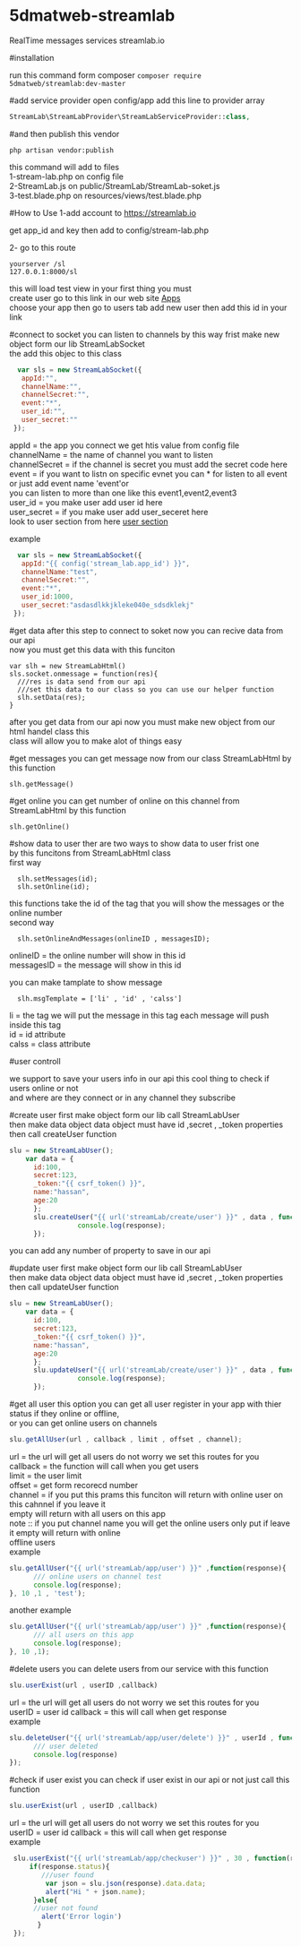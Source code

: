 # 5dmatweb-streamlab
RealTime messages services streamlab.io

#installation

run this command form composer
`composer require 5dmatweb/streamlab:dev-master`
  
  
 #add service provider 
 open config/app add this line to provider array
 
```php
StreamLab\StreamLabProvider\StreamLabServiceProvider::class,
```

#and then publish this vendor

`php artisan vendor:publish`
    
this command will add to files <br>
1-stream-lab.php on config file <br>
2-StreamLab.js on public/StreamLab/StreamLab-soket.js<br>
3-test.blade.php on resources/views/test.blade.php<br>



#How to Use
1-add account to https://streamlab.io<br>

get app_id and key then add to config/stream-lab.php<br>

2- go to this route<br>

  ```
  yourserver /sl
  127.0.0.1:8000/sl
  ```
this will load test view in your first thing you must <br>
create user go to this link in our web site <a href="https://streamlab.io/en/dashboard/apps">Apps</a> <br>
choose your app then go to users tab add new user then add this id in your link<br>


#connect to socket
you can listen to channels by this way frist make new object form our lib StreamLabSocket<br>
the add this objec to this class<br>
```javascript
  var sls = new StreamLabSocket({
   appId:"",
   channelName:"",
   channelSecret:"",
   event:"*",
   user_id:"",
   user_secret:""
 });
```
appId = the app you connect we get htis value from config file<br>
channelName = the name of channel you want to listen <br>
channelSecret = if the channel is secret you must add the secret code here<br>
event = if you want to listn on specific evnet you can * for listen to all event or just add event name 'event'or<br>
you can listen to more than one like this event1,event2,event3<br>
user_id = you make user add user id here<br>
user_secret = if you make user add user_seceret here<br>
look to user section from here <a href="https://github.com/streamlab-io/5dmatweb-streamlab#user-controll">user section</a><br>

example
```javascript
  var sls = new StreamLabSocket({
   appId:"{{ config('stream_lab.app_id') }}",
   channelName:"test",
   channelSecret:"",
   event:"*",
   user_id:1000,
   user_secret:"asdasdlkkjkleke040e_sdsdklekj"
 });
```

#get data
after this step to connect to soket now you can recive data from our api <br>
now you must get this data with this funciton<br>
```
var slh = new StreamLabHtml()
sls.socket.onmessage = function(res){
  ///res is data send from our api
  ///set this data to our class so you can use our helper function 
  slh.setData(res);
}
```
after you get data from our api now you must make new object from our html handel class this <br>
class will allow you to make alot of things easy<br>

#get messages
you can get message now from our class StreamLabHtml by this function
```
slh.getMessage()
```

#get online 
you can get number of online on this channel from StreamLabHtml by this function
```
slh.getOnline()
```

#show data to user
ther are two ways to show data to user frist one <br>
by this funcitons from StreamLabHtml class<br>
first way
```
  slh.setMessages(id);
  slh.setOnline(id);
```
this functions take the id of the tag that you will show the messages or the online number<br>
second way
```
  slh.setOnlineAndMessages(onlineID , messagesID);
```
onlineID = the online number will show in this id<br>
messagesID = the message will show in this id<br>

you can make tamplate to show message 
```
  slh.msgTemplate = ['li' , 'id' , 'calss']
```
li = the tag we will put the message in this tag each message will push inside this tag<br>
id = id attribute<br>
calss = class attribute<br>








#user controll

we support to save your users info in our api this cool thing to check if users online or not <br>
and where are they connect or in any channel they subscribe<br>


#create user 
first make object form our lib call StreamLabUser<br>
then make data object data object must have id ,secret , _token properties<br>
then call createUser function<br>

```javascript
slu = new StreamLabUser();
    var data = {
      id:100,
      secret:123,
      _token:"{{ csrf_token() }}",
      name:"hassan",
      age:20
      };
      slu.createUser("{{ url('streamLab/create/user') }}" , data , function(response){
                 console.log(response);
      });
```
you can add any number of property to save in our api

#update user
first make object form our lib call StreamLabUser<br>
then make data object data object must have id ,secret , _token properties<br>
then call updateUser function<br>
```javascript
slu = new StreamLabUser();
    var data = {
      id:100,
      secret:123,
      _token:"{{ csrf_token() }}",
      name:"hassan",
      age:20
      };
      slu.updateUser("{{ url('streamLab/create/user') }}" , data , function(response){
                 console.log(response);
      });
```
#get all user
this option you can get all user register in your app with thier status if they online or offline,<br>
or you can get online users on channels<br>
```javascript
slu.getAllUser(url , callback , limit , offset , channel);
```
url  = the url will get all users do not worry we set this routes for you<br>
callback = the function will call when you get users<br>
limit =  the user limit<br>
offset =  get form recorecd number <br>
channel = if you put this prams this funciton will return with online user on this cahnnel if you leave it <br>
empty will return with all users on this app <br>
note  :: if you put channel name you will get the online users only put if leave it empty will return with online <br>
offline users<br>
example<br>
```javascript
slu.getAllUser("{{ url('streamLab/app/user') }}" ,function(response){
      /// online users on channel test
      console.log(response);
}, 10 ,1 , 'test');
```
another example
```javascript
slu.getAllUser("{{ url('streamLab/app/user') }}" ,function(response){
      /// all users on this app
      console.log(response);
}, 10 ,1);
```
#delete users
you can delete users from our service with this function 
```javascript
slu.userExist(url , userID ,callback)
```
url  = the url will get all users do not worry we set this routes for you<br>
userID = user id
callback = this will call when get response<br>
example
```javascript
slu.deleteUser("{{ url('streamLab/app/user/delete') }}" , userId , function(response){
      /// user deleted
      console.log(response)
});
```
#check if user exist
you can check if user exist in our api or not just call this function
```javascript
slu.userExist(url , userID ,callback)
```
url  = the url will get all users do not worry we set this routes for you<br>
userID = user id
callback = this will call when get response<br>
example

```javascript
 slu.userExist("{{ url('streamLab/app/checkuser') }}" , 30 , function(response){
     if(response.status){
        ///user found 
         var json = slu.json(response).data.data;
         alert("Hi " + json.name);
      }else{
      //user not found 
        alert('Error login')
       }
 });
```




